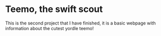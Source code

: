 # Teemo, the swift scout
This is the second project that I have finished, it is a basic webpage with information about the cutest yordle teemo! 
